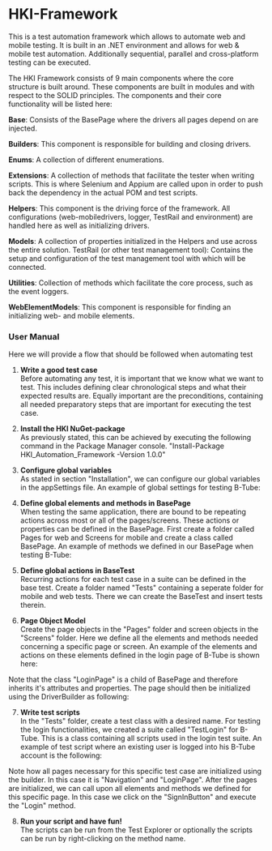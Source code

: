 ﻿# HKI-Framework
 
This is a test automation framework which allows to automate web and mobile testing. It is built in an .NET environment and allows for web & mobile test automation. Additionally sequential, parallel and cross-platform testing can be executed. 

The HKI Framework consists of 9 main components where the core structure is built around. 
These components are built in modules and with respect to the SOLID principles. The 
components and their core functionality will be listed here:

**Base**: Consists of the BasePage where the drivers all pages depend on are injected.

**Builders**: This component is responsible for building and closing drivers.

**Enums**: A collection of different enumerations.

**Extensions**: A collection of methods that facilitate the tester when writing scripts. This is where 
Selenium and Appium are called upon in order to push back the dependency in the actual POM 
and test scripts.

**Helpers**: This component is the driving force of the framework. All configurations (web-mobiledrivers, logger, TestRail and environment) are handled here as well as initializing drivers.

**Models**: A collection of properties initialized in the Helpers and use across the entire solution.
TestRail (or other test management tool): Contains the setup and configuration of the test 
management tool with which will be connected. 

**Utilities**: Collection of methods which facilitate the core process, such as the event loggers. 

**WebElementModels**: This component is responsible for finding an initializing web- and mobile 
elements.

### User Manual

Here we will provide a flow that should be followed when automating test

1. **Write a good test case**<br>
Before automating any test, it is important that we know what we want to test. This includes defining clear chronological steps and what their expected results are. Equally important are the preconditions, containing all needed preparatory steps that are important for executing the test case.
 
2. **Install the HKI NuGet-package**<br>
As previously stated, this can be achieved by executing the following command in the Package Manager console.
"Install-Package HKI_Automation_Framework -Version 1.0.0"
 
3. **Configure global variables**<br>
As stated in section "Installation", we can configure our global variables in the appSettings file. An example of global
settings for testing B-Tube:

 
4. **Define global elements and methods in BasePage**<br>
When testing the same application, there are bound to be repeating actions across most or all of the pages/screens. These actions or properties can be defined in the BasePage. First create a folder called Pages for web and Screens for mobile and create a class called BasePage. An example of methods we defined in our BasePage when testing B-Tube:


 
5. **Define global actions in BaseTest**<br>
Recurring actions for each test case in a suite can be defined in the base test. Create a folder named "Tests" containing a seperate folder for mobile and web tests. There we can create the BaseTest and insert tests therein.

 
 
6. **Page Object Model**<br>
Create the page objects in the "Pages" folder  and screen objects in the "Screens" folder. Here we define all the elements and methods needed concerning a specific page or screen. An example of the elements and actions on these elements defined in the login page of B-Tube is shown here:

Note that the class "LoginPage" is a child of BasePage and therefore inherits it's attributes and properties. The page should then be initialized using the DriverBuilder as following:

 
7. **Write test scripts**<br>
In the "Tests" folder, create a test class with a desired name. For testing the login functionalities, we created a suite called "TestLogin" for B-Tube. This is a class containing all scripts used in the login test suite. An example of test script where an existing user is logged into his B-Tube account is the following:
 

Note how all pages necessary for this specific test case are initialized using the builder. In this case it is "Navigation" and "LoginPage". After the pages are initialized, we can call upon all elements and methods we defined for this specific page. In this case we click on the "SignInButton" and execute the "Login" method.
 

 
8. **Run your script and have fun!**<br>
The scripts can be run from the Test Explorer or optionally the scripts can be run by right-clicking on the method name.
 
